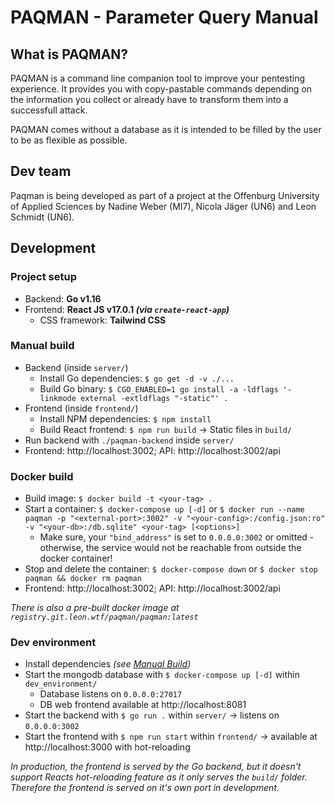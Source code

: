 # PAQMAN - Parameter Query Manual

## What is PAQMAN?
PAQMAN is a command line companion tool to improve your pentesting experience. 
It provides you with copy-pastable commands depending on the information you collect or already have to transform them into a successfull attack.

PAQMAN comes without a database as it is intended to be filled by the user to be as flexible as possible.

## Dev team
Paqman is being developed as part of a project at the Offenburg University of Applied Sciences by Nadine Weber (MI7), Nicola Jäger (UN6) and Leon Schmidt (UN6).

## Development

### Project setup
- Backend: **Go v1.16**
- Frontend: **React JS v17.0.1 _(via `create-react-app`)_**
    - CSS framework: **Tailwind CSS**

### Manual build
- Backend (inside `server/`)
    - Install Go dependencies: `$ go get -d -v ./...`
    - Build Go binary: `$ CGO_ENABLED=1 go install -a -ldflags '-linkmode external -extldflags "-static"' .`
- Frontend (inside `frontend/`)
    - Install NPM dependencies: `$ npm install`
    - Build React frontend: `$ npm run build` &rarr; Static files in `build/`
- Run backend with `./paqman-backend` inside `server/`
- Frontend: http://localhost:3002; API: http://localhost:3002/api

### Docker build
- Build image: `$ docker build -t <your-tag> .`
- Start a container: `$ docker-compose up [-d]` or `$ docker run --name paqman -p "<external-port>:3002" -v "<your-config>:/config.json:ro" -v "<your-db>:/db.sqlite" <your-tag> [<options>]`
    - Make sure, your `"bind_address"` is set to `0.0.0.0:3002` or omitted - otherwise, the service would not be reachable from outside the docker container!
- Stop and delete the container: `$ docker-compose down` or `$ docker stop paqman && docker rm paqman`
- Frontend: http://localhost:3002; API: http://localhost:3002/api

_There is also a pre-built docker image at `registry.git.leon.wtf/paqman/paqman:latest`_

### Dev environment
- Install dependencies _(see [Manual Build](#manual-build))_
- Start the mongodb database with `$ docker-compose up [-d]` within `dev_environment/`
    - Database listens on `0.0.0.0:27017`
    - DB web frontend available at http://localhost:8081
- Start the backend with `$ go run .` within `server/` &rarr; listens on `0.0.0.0:3002`
- Start the frontend with `$ npm run start` within `frontend/` &rarr; available at http://localhost:3000 with hot-reloading

_In production, the frontend is served by the Go backend, but it doesn't support Reacts hot-reloading feature as it only serves the `build/` folder. Therefore the frontend is served on it's own port in development._